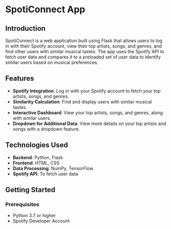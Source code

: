# SpotiConnect App

## Introduction

SpotiConnect is a web application built using Flask that allows users to log in with their Spotify account, view their top artists, songs, and genres, and find other users with similar musical tastes. The app uses the Spotify API to fetch user data and compares it to a preloaded set of user data to identify similar users based on musical preferences.

## Features

- **Spotify Integration**: Log in with your Spotify account to fetch your top artists, songs, and genres.
- **Similarity Calculation**: Find and display users with similar musical tastes.
- **Interactive Dashboard**: View your top artists, songs, and genres, along with similar users.
- **Dropdown for Additional Data**: View more details on your top artists and songs with a dropdown feature.

## Technologies Used

- **Backend**: Python, Flask
- **Frontend**: HTML, CSS
- **Data Processing**: NumPy, TensorFlow
- **Spotify API**: To fetch user data

## Getting Started

### Prerequisites

- Python 3.7 or higher
- Spotify Developer Account